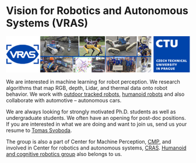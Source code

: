 # Vision for Robotics and Autonomous Systems (VRAS)

![Vision for Robotics and Autonomous Systems](/profile/vras.png)

We are interested in machine learning for robot perception. We research algorithms that map RGB, depth, Lidar, and thermal data onto robot behavior. We work with [outdoor tracked robots](http://robotics.fel.cvut.cz/cras/darpa-subt/), [humanoid robots](https://cyber.felk.cvut.cz/research/groups-teams/humanoids/#robots) and also collaborate with automotive – autonomous cars.

We are always looking for strongly motivated Ph.D. students as well as undergraduate students. We often have an opening for post-doc positions. If you are interested in what we are doing and want to join us, send us your resume to [Tomas Svoboda](http://cmp.felk.cvut.cz/~svoboda).

The group is also a part of Center for Machine Perception, [CMP](http://cmp.felk.cvut.cz/), and involved in Center for robotics and autonomous systems, [CRAS](http://robotics.felk.cvut.cz/). [Humanoid and cognitive robotics group](https://cyber.felk.cvut.cz/research/groups-teams/humanoids/) also belongs to us.
